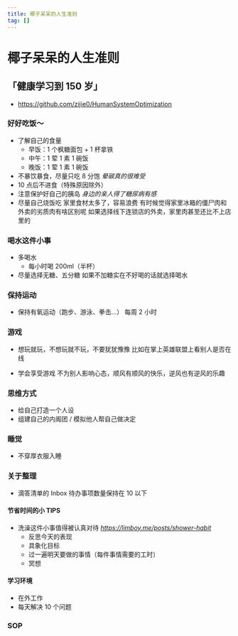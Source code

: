 ```yaml
---
title: 椰子呆呆的人生准则
tag: []
---
```


# 椰子呆呆的人生准则

## 「健康学习到 150 岁」

- https://github.com/zijie0/HumanSystemOptimization

### 好好吃饭～

- 了解自己的食量
    - 早饭：1 个枫糖面包 + 1 杯拿铁
    - 中午：1 荤 1 素 1 碗饭
    - 晚饭：1 荤 1 素 1 碗饭
- 不暴饮暴食，尽量只吃 8 分饱
    *晕碳真的很难受*
- 10 点后不进食（特殊原因除外）
- 注意保护好自己的胰岛
    *身边的亲人得了糖尿病有感*
- 尽量自己烧饭吃
    家里食材太多了，容易浪费
    有时候觉得家里冰箱的僵尸肉和外卖的劣质肉有啥区别呢
    如果选择线下连锁店的外卖，家里肉甚至还比不上店里的

### 喝水这件小事

- 多喝水
    - 每小时喝 200ml（半杯）
- 尽量选择无糖、五分糖
    如果不加糖实在不好喝的话就选择喝水

### 保持运动

- 保持有氧运动（跑步、游泳、拳击...）
    每周 2 小时

### 游戏

- 想玩就玩，不想玩就不玩，不要犹犹豫豫
    比如在掌上英雄联盟上看别人是否在线

- 学会享受游戏
    不为别人影响心态，顺风有顺风的快乐，逆风也有逆风的乐趣

### 思维方式

- 给自己打造一个人设
- 组建自己的内阁团 / 模拟他人帮自己做决定

### 睡觉

- 不穿厚衣服入睡

### 关于整理

- 滴答清单的 Inbox 待办事项数量保持在 10 以下

#### 节省时间的小 TIPS

- 洗澡这件小事值得被认真对待
    *https://limboy.me/posts/shower-habit*
    - 反思今天的表现
    - 具象化目标
    - 过一遍明天要做的事情（每件事情需要的工时）
    - 冥想

#### 学习环境

- 在外工作
- 每天解决 10 个问题

### SOP

    